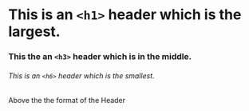 # This is an `<h1>` header which is the largest.
### This the an `<h3>` header which is in the middle.
###### This is an `<h6>` header which is the smallest.

Above the the format of the Header
